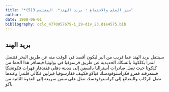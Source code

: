 ```yaml
---
title: "*سير العلم والاجتماع : بريد الهند*. المقتبس 3(5)"
author: 
date: 1908-06-01
bibliography: oclc_4770057679-i_29-div_23.d1e4575.bib
---
```




##  بريد الهند 


 سينتقل بريد الهند عما قريب من البر ليكون أقصد في الوقت منه عن طريق البحر فتتصل لندرا بكلكوتا بالسكك الحديدية عن طريق فرسوفيا في بولونيا فيسافر هذا الخط من كلكوتا حيث تصل صادرات أستراليا بالسفن إلى مدينة دهلي فقندهار فهرات فكوتشكا فسمرقند فمرو فكراسنوفودسك فباكو فكييف ففارسوفيا فبرلين فكالي فلندرا وغندما تصل الركاب   والبضائع إلى كراسنوفودسك تنقل على سفن سريعة إلى العدوة الثانية من باكو. 
